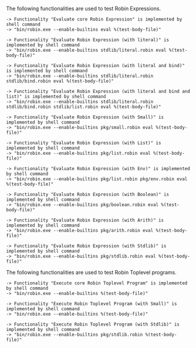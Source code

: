 The following functionalities are used to test Robin Expressions.

    -> Functionality "Evaluate core Robin Expression" is implemented by shell command
    -> "bin/robin.exe --enable-builtins eval %(test-body-file)"

    -> Functionality "Evaluate Robin Expression (with literal)" is implemented by shell command
    -> "bin/robin.exe --enable-builtins stdlib/literal.robin eval %(test-body-file)"

    -> Functionality "Evaluate Robin Expression (with literal and bind)" is implemented by shell command
    -> "bin/robin.exe --enable-builtins stdlib/literal.robin stdlib/bind.robin eval %(test-body-file)"

    -> Functionality "Evaluate Robin Expression (with literal and bind and list)" is implemented by shell command
    -> "bin/robin.exe --enable-builtins stdlib/literal.robin stdlib/bind.robin stdlib/list.robin eval %(test-body-file)"

    -> Functionality "Evaluate Robin Expression (with Small)" is implemented by shell command
    -> "bin/robin.exe --enable-builtins pkg/small.robin eval %(test-body-file)"

    -> Functionality "Evaluate Robin Expression (with List)" is implemented by shell command
    -> "bin/robin.exe --enable-builtins pkg/list.robin eval %(test-body-file)"

    -> Functionality "Evaluate Robin Expression (with Env)" is implemented by shell command
    -> "bin/robin.exe --enable-builtins pkg/list.robin pkg/env.robin eval %(test-body-file)"

    -> Functionality "Evaluate Robin Expression (with Boolean)" is implemented by shell command
    -> "bin/robin.exe --enable-builtins pkg/boolean.robin eval %(test-body-file)"

    -> Functionality "Evaluate Robin Expression (with Arith)" is implemented by shell command
    -> "bin/robin.exe --enable-builtins pkg/arith.robin eval %(test-body-file)"

    -> Functionality "Evaluate Robin Expression (with Stdlib)" is implemented by shell command
    -> "bin/robin.exe --enable-builtins pkg/stdlib.robin eval %(test-body-file)"

The following functionalities are used to test Robin Toplevel programs.

    -> Functionality "Execute core Robin Toplevel Program" is implemented by shell command
    -> "bin/robin.exe --enable-builtins %(test-body-file)"

    -> Functionality "Execute Robin Toplevel Program (with Small)" is implemented by shell command
    -> "bin/robin.exe --enable-builtins %(test-body-file)"

    -> Functionality "Execute Robin Toplevel Program (with Stdlib)" is implemented by shell command
    -> "bin/robin.exe --enable-builtins pkg/stdlib.robin %(test-body-file)"
